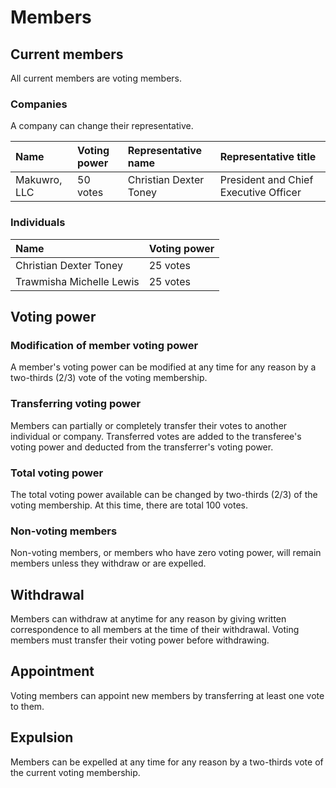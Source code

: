 # Members
## Current members
All current members are voting members. 

### Companies
A company can change their representative.

| Name | Voting power | Representative name | Representative title |
| :- | :- | :- | :- |
| Makuwro, LLC | 50 votes | Christian Dexter Toney | President and Chief Executive Officer |

### Individuals
| Name | Voting power |
| :- | :- |
| Christian Dexter Toney | 25 votes | 
| Trawmisha Michelle Lewis | 25 votes | 

## Voting power
### Modification of member voting power
A member's voting power can be modified at any time for any reason by a two-thirds (2/3) vote of the voting membership.

### Transferring voting power
Members can partially or completely transfer their votes to another individual or company. Transferred votes are added to the transferee's voting power and deducted from the transferrer's voting power.

### Total voting power
The total voting power available can be changed by two-thirds (2/3) of the voting membership. At this time, there are total 100 votes.

### Non-voting members
Non-voting members, or members who have zero voting power, will remain members unless they withdraw or are expelled.

## Withdrawal
Members can withdraw at anytime for any reason by giving written correspondence to all members at the time of their withdrawal. Voting members must transfer their voting power before withdrawing. 

## Appointment
Voting members can appoint new members by transferring at least one vote to them. 

## Expulsion
Members can be expelled at any time for any reason by a two-thirds vote of the current voting membership. 
